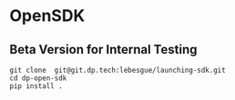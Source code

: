 # OpenSDK
## Beta Version for Internal Testing 
```
git clone  git@git.dp.tech:lebesgue/launching-sdk.git
cd dp-open-sdk
pip install .
```

